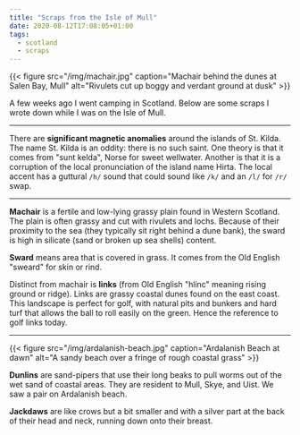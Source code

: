 ```yaml
---
title: "Scraps from the Isle of Mull"
date: 2020-08-12T17:08:05+01:00
tags:
  - scotland
  - scraps
---
```


{{< figure src="/img/machair.jpg" caption="Machair behind the dunes at Salen Bay, Mull" alt="Rivulets cut up boggy and verdant ground at dusk" >}}

A few weeks ago I went camping in Scotland. Below are some scraps I wrote down while I was on the Isle of Mull.

---

There are **significant magnetic anomalies** around the islands of St. Kilda. The name St. Kilda is an oddity: there is no such saint. One theory is that it comes from "sunt kelda", Norse for sweet wellwater. Another is that it is a corruption of the local pronunciation of the island name Hirta. The local accent has a guttural `/h/` sound that could sound like `/k/` and an `/l/` for `/r/` swap.

---

**Machair** is a fertile and low-lying grassy plain found in Western Scotland. The plain is often grassy and cut with rivulets and lochs. Because of their proximity to the sea (they typically sit right behind a dune bank), the sward is high in silicate (sand or broken up sea shells) content.

**Sward** means area that is covered in grass. It comes from the Old English "sweard" for skin or rind.

Distinct from machair is **links** (from Old English "hlinc" meaning rising ground or ridge). Links are grassy coastal dunes found on the east coast. This landscape is perfect for golf, with natural pits and bunkers and hard turf that allows the ball to roll easily on the green. Hence the reference to golf links today.

---

{{< figure src="/img/ardalanish-beach.jpg" caption="Ardalanish Beach at dawn" alt="A sandy beach over a fringe of rough coastal grass" >}}

**Dunlins** are sand-pipers that use their long beaks to pull worms out of the wet sand of coastal areas. They are resident to Mull, Skye, and Uist. We saw a pair on Ardalanish beach.

**Jackdaws** are like crows but a bit smaller and with a silver part at the back of their head and neck, running down onto their breast.
